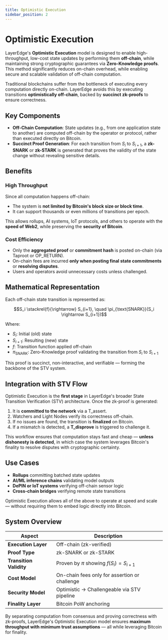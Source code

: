 ```yaml
---
title: Optimistic Execution
sidebar_position: 2
---
```


# Optimistic Execution

LayerEdge's **Optimistic Execution** model is designed to enable high-throughput, low-cost state updates by performing them **off-chain**, while maintaining strong cryptographic guarantees via **Zero-Knowledge proofs**. This method significantly reduces on-chain overhead, while enabling secure and scalable validation of off-chain computation.

Traditional blockchains suffer from the bottleneck of executing every computation directly on-chain. LayerEdge avoids this by executing transitions **optimistically off-chain**, backed by **succinct zk-proofs** to ensure correctness.

## Key Components

* **Off-Chain Computation**: State updates (e.g., from one application state to another) are computed off-chain by the operator or protocol, rather than executed directly on Bitcoin.
* **Succinct Proof Generation**: For each transition from $S_i$ to $S_{i+1}$, a **zk-SNARK** or **zk-STARK** is generated that proves the validity of the state change without revealing sensitive details.

## Benefits

### High Throughput

Since all computation happens off-chain:

* The system is **not limited by Bitcoin's block size or block time**.
* It can support thousands or even millions of transitions per epoch.

This allows rollups, AI systems, IoT protocols, and others to operate with the **speed of Web2**, while preserving the **security of Bitcoin**.

### Cost Efficiency

* Only the **aggregated proof** or **commitment hash** is posted on-chain (via Taproot or OP_RETURN).
* On-chain fees are incurred **only when posting final state commitments** or **resolving disputes**.
* Users and operators avoid unnecessary costs unless challenged.

## Mathematical Representation

Each off-chain state transition is represented as:

```math
S_i \stackrel{f}{\rightarrow} S_{i+1}, \quad \pi_{\text{SNARK}}(S_i \rightarrow S_{i+1})
```

Where:
* $S_i$: Initial (old) state
* $S_{i+1}$: Resulting (new) state
* $f$: Transition function applied off-chain
* $\pi_{\text{SNARK}}$: Zero-Knowledge proof validating the transition from $S_i$ to $S_{i+1}$

This proof is succinct, non-interactive, and verifiable — forming the backbone of the STV system.

## Integration with STV Flow

Optimistic Execution is the **first stage** in LayerEdge's broader State Transition Verification (STV) architecture. Once the zk-proof is generated:

1. It is **committed to the network** via a T_assert.
2. Watchers and Light Nodes verify its correctness off-chain.
3. If no issues are found, the transition is **finalized** on Bitcoin.
4. If a mismatch is detected, a **T_disprove** is triggered to challenge it.

This workflow ensures that computation stays fast and cheap — **unless dishonesty is detected**, in which case the system leverages Bitcoin's finality to resolve disputes with cryptographic certainty.

## Use Cases

* **Rollups** committing batched state updates
* **AI/ML inference chains** validating model outputs
* **DePIN or IoT systems** verifying off-chain sensor logic
* **Cross-chain bridges** verifying remote state transitions

Optimistic Execution allows all of the above to operate at speed and scale — without requiring them to embed logic directly into Bitcoin.

## System Overview

| Aspect | Description |
|--------|-------------|
| **Execution Layer** | Off-chain (zk-verified) |
| **Proof Type** | zk-SNARK or zk-STARK |
| **Transition Validity** | Proven by $\pi$ showing $f(S_i) = S_{i+1}$ |
| **Cost Model** | On-chain fees only for assertion or challenge |
| **Security Model** | Optimistic → Challengeable via STV pipeline |
| **Finality Layer** | Bitcoin PoW anchoring |

By separating computation from consensus and proving correctness with zk-proofs, LayerEdge's Optimistic Execution model ensures **maximum throughput with minimum trust assumptions** — all while leveraging Bitcoin for finality. 